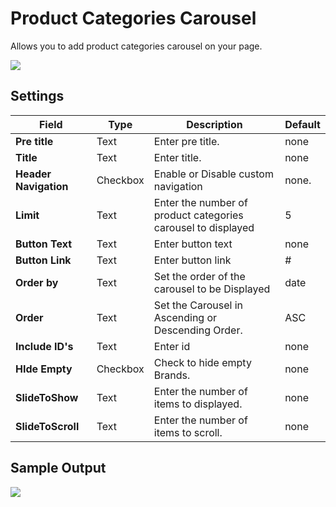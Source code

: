 # Product Categories Carousel

Allows you to add product categories carousel on your page.

![](http://transvelo.github.io/docs/techmarket/images/vc-brand-carousel-setting.png)

## Settings

| Field | Type | Description | Default
| -- | -- | -- | -- |
| **Pre title** | Text |  Enter pre title. | none
| **Title** | Text |  Enter title. | none
| **Header Navigation** | Checkbox |  Enable or Disable custom navigation | none.
| **Limit** | Text |  Enter the number of product categories carousel to displayed | 5
| **Button Text** | Text | Enter button text | none
| **Button Link** | Text | Enter button link | #
| **Order by** | Text |  Set the order of the carousel to be Displayed | date
| **Order** | Text | Set the Carousel in Ascending or Descending Order. | ASC
| **Include ID's** | Text |  Enter id | none
| **HIde Empty** | Checkbox | Check to hide empty Brands. | none
| **SlideToShow** | Text | Enter the number of items to displayed. | none
| **SlideToScroll** | Text | Enter the number of items to scroll. | none


## Sample Output

![](http://transvelo.github.io/docs/techmarket/images/output-product-categories-carousel.png)
